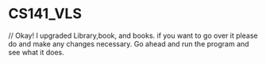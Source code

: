 # CS141_VLS

// Okay! I upgraded Library,book, and books. if you want to go over it please do and make any changes necessary. Go ahead and run the program and see what it does.

